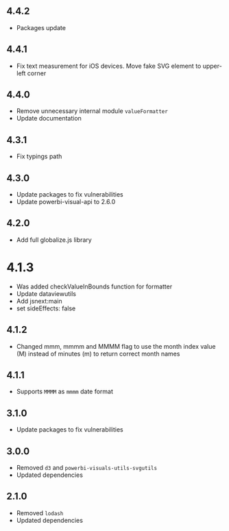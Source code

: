 ## 4.4.2
* Packages update

## 4.4.1
* Fix text measurement for iOS devices. Move fake SVG element to upper-left corner

## 4.4.0
* Remove unnecessary internal module `valueFormatter`
* Update documentation

## 4.3.1
* Fix typings path

## 4.3.0
* Update packages to fix vulnerabilities
* Update powerbi-visual-api to 2.6.0

## 4.2.0
* Add full globalize.js library

# 4.1.3
* Was added checkValueInBounds function for formatter
* Update dataviewutils
* Add jsnext:main
* set sideEffects: false

## 4.1.2
* Changed mmm, mmmm and MMMM flag to use the month index value (M) instead of minutes (m) to return correct month names

## 4.1.1
* Supports `MMMM` as `mmmm` date format

## 3.1.0
* Update packages to fix vulnerabilities

## 3.0.0
* Removed `d3` and `powerbi-visuals-utils-svgutils`
* Updated dependencies

## 2.1.0
* Removed `lodash`
* Updated dependencies
